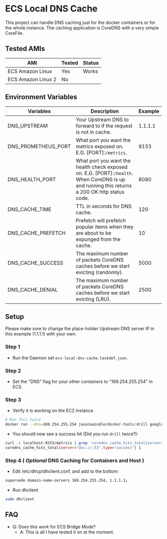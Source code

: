 # ECS Local DNS Cache
This project can handle DNS caching just for the docker containers or for the whole instance.  The caching application is CoreDNS with a very simple CoreFile.

## Tested AMIs
| AMI | Tested | Status |
| --- | ---    | ---    |
| ECS Amazon Linux | Yes | Works |
| ECS Amazon Linux 2 | No | |

## Environment Variables

| Variables | Description | Example |
| --- | ---   | ---     |
| DNS_UPSTREAM | Your Upstream DNS to forward to if the request is not in cache. | 1.1.1.1 |
| DNS_PROMETHEUS_PORT | What port you want the metrics exposed on. E.G. [PORT]:`/metrics`. | 9153 |
| DNS_HEALTH_PORT | What port you want the health check exposed on. E.G. [PORT]:`/health`. When CoreDNS is up and running this returns a 200 OK http status code. | 8080 |
| DNS_CACHE_TIME | TTL in seconds for DNS cache. | 120 |
| DNS_CACHE_PREFETCH | Prefetch will prefetch popular items when they are about to be expunged from the cache. | 10 |
| DNS_CACHE_SUCCESS | The maximum number of packets CoreDNS caches before we start evicting (randomly). | 5000 |
| DNS_CACHE_DENIAL | The maximum number of packets CoreDNS caches before we start evicting (LRU). | 2500 |

## Setup
Please make sure to change the place-holder Upstream DNS server IP in this example (1.1.1.1) with your own. 

### Step 1

- Run the Daemon set `ecs-local-dns-cache.taskdef.json`.

### Step 2

- Set the "DNS" flag for your other containers to "169.254.255.254" in ECS.

### Step 3

- Verify it is working on the EC2 instance.

``` bash
# Run this twice
docker run --dns=169.254.255.254 jasonswindle/docker-tools:drill google.com
```

- You should now see a success hit (Did you run `drill` twice?):

```bash
curl -s localhost:9153/metrics | grep 'coredns_cache_hits_total{server="dns://:53",type="success"}'
coredns_cache_hits_total{server="dns://:53",type="success"} 1
```

### Step 4 ( _Optional_ DNS Caching for Containers and Host )

- Edit /etc/dhcp/dhclient.conf, and add to the bottom:

```bash
supersede domain-name-servers 169.254.255.254, 1.1.1.1;
```

- Run dhclient

```bash
sudo dhclient
```

## FAQ
- Q: Does this work for ECS Bridge Mode?
  - A: This is all I have tested it on at the moment.
